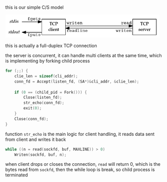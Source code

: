 this is our simple C/S model

![Figure 5.1. Simple echo client and server.](README.assets/figure_5.1.png)



this is actually a full-duplex TCP connection



the server is concurrent, it can handle multi clients at the same time, which is implementing by forking child process



```c
for (;;) {
    clie_len = sizeof(cli_addr);
    conn_fd = Accept(listen_fd, (SA*)&cli_addr, &clie_len);

    if (0 == (child_pid = Fork())) {
        Close(listen_fd);
        str_echo(conn_fd);
        exit(0);
    }
    Close(conn_fd);
}
```



function `str_echo` is the main logic for client handling, it reads data sent from client and writes it back

```c
while ((n = read(sockfd, buf, MAXLINE)) > 0)
	Writen(sockfd, buf, n);
```

when client drops or closes the connection, `read` will return 0, which is the bytes read from `sockfd`, then the while loop is break, so child process is terminated
